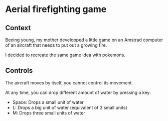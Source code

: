 # Aerial firefighting game

## Context
Beeing young, my mother developped a little game on an Amstrad computer of an aircraft that needs to put out a growing fire.

I decided to recreate the same game idea with pokemons.

## Controls
The aircraft moves by itself, you cannot control its movement.

At any time, you can drop different amount of water by pressing a key:
- Space: Drops a small unit of water
- L: Drops a big unit of water (equivalent of 3 small units)
- M: Drops three small units of water